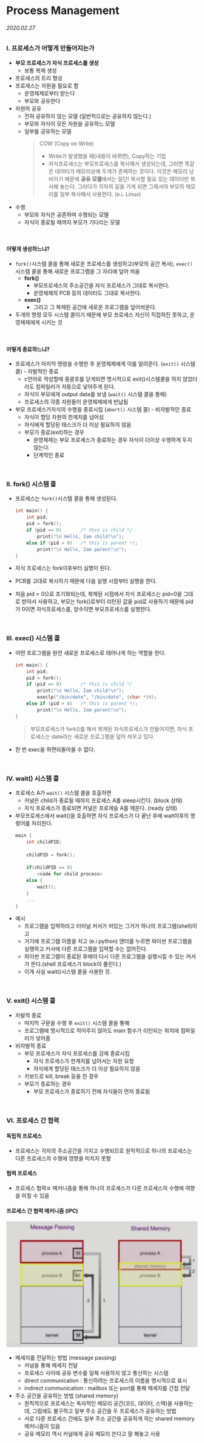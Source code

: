 # Process Management

###### 2020.02.27

### I. 프로세스가 어떻게 만들어지는가

- **부모 프로세스가 자식 프로세스를 생성**
  - 보통 복제 생성
- 프로세스의 트리 형성
- 프로세스는 자원을 필요로 함
  - 운영체제로부터 받는다
  - 부모와 공유한다
- 자원의 공유
  - 전혀 공유하지 않는 모델 (일반적으로는 공유하지 않는다.)
  - 부모와 자식이 모든 자원을 공유하느 모델
  - 일부를 공유하는 모델
    > COW (Copy on Write) <br />
    > 
    > - Write가 발생했을 때(내용이 바뀌면), Copy하는 기법
    > - 자식프로세스는 부모프로세스를 복사해서 생성되는데, 그러면 똑같은 데이터가 메모리상에 두개가 존재하는 것이다. 이것은 메모리 낭비이기 때문에 **공유 모델**에서는 일단! 복사할 필요 있는 데이터만 복사해 놓는다. 그러다가 각자의 길을 가게 되면 그제서야 부모의 메모리를 일부 복사해서 사용한다. (e.i. Linux)<br />
- 수행
  - 부모와 자식은 공존하며 수행되는 모델
  - 자식이 종료될 때까지 부모가 기다리는 모델
  
<br />

#### 어떻게 생성하느냐?
- `fork()`시스템 콜을 통해 새로운 프로세스를 생성하고(부모의 공간 복사), `exec()` 시스템 콜을 통해 새로운 프로그램을 그 자리에 덮어 씌움
  - **fork()**
    - 부모프로세스의 주소공간을 자식 프로세스가 그대로 복사한다.
    - 운영체제의 PCB 등의 데이터도 그대로 복사한다.
  - **exec()**
    - 그리고 그 복제된 공간에 새로운 프로그램을 덮어씌운다.
- 두개의 명령 모두 시스템 콜이기 때문에 부모 프로세스 자신이 직접하진 못하고, 운영체제에게 시키는 것

<br />

#### 어떻게 종료하느냐?

- 프로세스가 마지막 명령을 수행한 후 운영체제에게 이를 알려준다. (`exit()` 시스템 콜) - 자발적인 종료
  - c언어로 작성할때 중괄호를 닫게되면 명시적으로 exit()시스템콜을 하지 않았더라도 컴파일러가 자동으로 넣어주게 된다.
  - 자식이 부모에게 output data를 보냄 (`wait()` 시스템 콜을 통해)
  - 프로세스의 각종 자원들이 운영체제에게 반납됨
- 부모 프로세스가자식의 수행을 종료시킴 (`abort()` 시스템 콜) - 비자발적인 종료
  - 자식이 할당 자원의 한계치를 넘어섬
  - 자식에게 할당된 태스크가 더 이상 필요하지 않음
  - 부모가 종료(exit)하는 경우
    - 운영체제는 부모 프로세스가 종료하는 경우 자식이 더이상 수행하게 두지 않는다.
    - 단계적인 종료

<br />

### II. fork() 시스템 콜

- 프로세스는 `fork()`시스템 콜을 통해 생성된다.
  
    ```c
    int main() {
        int pid;
        pid = fork();
        if (pid == 0)       /* this is child */
            print("\n Hello, Iam child!\n");
        else if (pid > 0)   /* this is parent */;
            print("\n Hello, Iam parent!\n");
    }
    ```
- 자식 프로세스는 fork이후부터 실행이 된다.
- PCB를 고대로 복사하기 때문에 다음 실행 시점부터 실행을 한다.
- 처음 pid = 0으로 초기화되는데, 복제된 시점에서 자식 프로세스는 pid=0을 그대로 받아서 사용하고, 부모는 fork()로부터 리턴된 값을 pid로 사용하기 때문에 pid가 0이면 자식프로세스를, 양수이면 부모프로세스를 실행한다.

<br />

### III. exec() 시스템 콜

- 어떤 프로그램을 완전 새로운 프로세스로 태어나게 하는 역할을 한다.

    ```c
    int main() {
        int pid;
        pid = fork();
        if (pid == 0)       /* this is child */
            print("\n Hello, Iam child!\n");
            execlp("/bin/date", "/bin/date", (char *)0);
        else if (pid > 0)   /* this is parent */;
            print("\n Hello, Iam parent!\n");
    }
    ```
    > 부모프로세스가 fork()를 해서 복제된 자식프로세스가 만들어지면, 자식 프로세스는 date라는 새로운 프로그램을 덮어 씌우고 있다.
- 한 번 exec을 하면되돌아올 수 없다.


<br />

### IV. wait() 시스템 콜

- 프로세스 A가 `wait()` 시스템 콜을 호출하면
  - 커널은 child가 종료될 때까지 프로세스 A를 sleep시킨다. (block 상태)
  - 자식 프로세스가 종료되면 커널은 프로세슬 A를 깨운다. (ready 상태)
- 부모프로세스에서 wait()을 호출하면 자식 프로세스가 다 끝난 후에 wait이후의 명령어를 처리한다.
    ```c
    main {
        int childPID;

        childPID = fork();

        if(childPID == 0) 
            <code for child process>
        else {
            wait();
        }
        ...
    }
    ```
- 예시
  - 프로그램을 입력하라고 터미널 커서가 떠있는 그거가 하나의 프로그램(shell)이고
  - 거기에 프로그램 이름을 치고 (e.i python) 엔터를 누르면 파이썬 프로그램을 실행하고 커서에 다른 프로그램을 입력할 수는 없어진다.
  - 파이썬 프로그램이 종료된 후에야 다시 다른 프로그램을 실행시킬 수 있는 커서가 뜬다.(shell 프로세스가 block이 풀린다.)
  - 이게 사실 wait()시스템 콜을 사용한 것.


<br />

### V. exit() 시스템 콜

- 자발적 종료
  - 마지막 구문을 수행 후 `exit()` 시스템 콜을 통해
  - 프로그램에 명시적으로 적어주지 않아도 main 함수가 리턴되는 위치에 컴파일러가 넣어줌
- 비자발적 종료
  - 부모 프로세스가 자식 프로세스를 강제 종료시킴
    - 자식 프로세스가 한계치를 넘어서는 자원 요청
    - 자식에게 할당된 태스크가 더 이상 필요하지 않음
  - 키보드로 kill, break 등을 친 경우
  - 부모가 종료하는 경우
    - 부모 프로세스가 종료하기 전에 자식들이 먼저 종료됨


<br />

### VI. 프로세스 간 협력

#### 독립적 프로세스
- 프로세스는 각자의 주소공간을 가지고 수행되므로 원칙적으로 하나의 프로세스는 다른 프로세스의 수행에 영향을 미치지 못함

#### 협력 프로세스
- 프로세스 협력ㅍ 메커니즘을 통해 하나의 프로세스가 다른 프로세스의 수행에 여향을 미칠 수 있음

#### 프로세스 간 협력 메커니즘 (IPC)
![](assets/ipc.jpeg)
- 메세지를 전달하는 방법 (message passing)
  - 커널을 통해 메세지 전달
  - 프로세스 사이에 공유 변수를 일체 사용하지 않고 통신하는 시스템
  - direct communication : 통신하려는 프로세스의 이름을 명시적으로 표시
  - indirect communication : mailbox 또는 port를 통해 메세지를 간접 전달
- 주소 공간을 공유하는 방법 (shared memory)
  - 원칙적으로 프로세스는 독자적인 메모리 공간(코드, 데이터, 스택)을 사용하는데, 그럼에도 불구하고 일부 주소 공간을 두 프로세스가 공유하는 방법
  - 서로 다른 프로세스 간에도 일부 주소 공간을 공유하게 하는 shared memory 메커니즘이 있음
  - 공유 메모리 역시 커널에게 공유 메모리 쓴다고 말 해놓고 사용